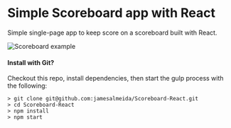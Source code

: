 # Simple Scoreboard app with React
Simple single-page app to keep score on a scoreboard built with React.

![Scoreboard example](https://i.imgur.com/ep8Xv73.png)

#### Install with Git?
Checkout this repo, install dependencies, then start the gulp process with the following:

```
> git clone git@github.com:jamesalmeida/Scoreboard-React.git
> cd Scoreboard-React
> npm install
> npm start
```

